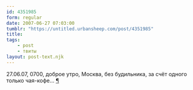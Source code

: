 ```yaml
---
id: 4351985
form: regular
date: 2007-06-27 07:03:00
tumblr: "https://untitled.urbansheep.com/post/4351985"
title:
tags:
    - post
    - твиты
layout: post-text.njk
---
```


<p>27.06.07, 0700, доброе утро, Москва, без будильника, за счёт одного только чая-кофе… <a href="http://twitter.com/urbansheep/statuses/122346292">¶</a></p>

